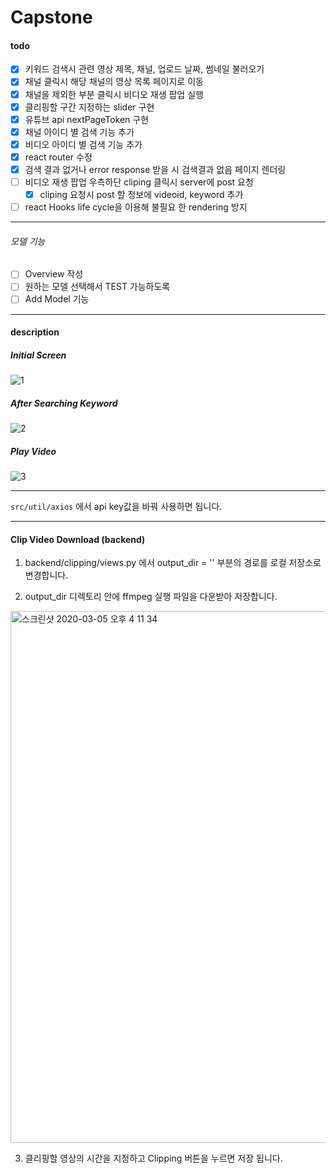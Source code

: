 # Capstone

#### todo

- [x] 키워드 검색시 관련 영상 제목, 채널, 업로드 날짜, 썸네일 불러오기
- [x] 채널 클릭시 해당 채널의 영상 목록 페이지로 이동
- [x] 채널을 제외한 부분 클릭시 비디오 재생 팝업 실행
- [x] 클리핑할 구간 지정하는 slider 구현
- [x] 유튜브 api nextPageToken 구현
- [x] 채널 아이디 별 검색 기능 추가
- [x] 비디오 아이디 별 검색 기능 추가
- [x] react router 수정
- [x] 검색 결과 없거나 error response 받을 시 검색결과 없음 페이지 렌더링
- [ ] 비디오 재생 팝업 우측하단 cliping 클릭시 server에 post 요청
  - [x] cliping 요청시 post 할 정보에 videoid, keyword 추가
- [ ] react Hooks life cycle을 이용해 불필요 한 rendering 방지

* * *
###### 모델 기능
- [ ] Overview 작성
- [ ] 원하는 모델 선택해서 TEST 가능하도록
- [ ] Add Model 기능

---

#### description

##### Initial Screen

![1](https://user-images.githubusercontent.com/35404137/74447544-e4f06780-4ebc-11ea-8e93-1b92aeac49b9.JPG)

##### After Searching Keyword

![2](https://user-images.githubusercontent.com/35404137/74447881-62b47300-4ebd-11ea-8691-84ad54d77965.JPG)

##### Play Video

![3](https://user-images.githubusercontent.com/35404137/74448044-a60ee180-4ebd-11ea-8f1a-529fd79f90ae.JPG)

---

`src/util/axios` 에서 api key값을 바꿔 사용하면 됩니다.

***
#### Clip Video Download (backend)

1. backend/clipping/views.py 에서 output_dir = '' 부분의 경로를 로컬 저장소로 변경합니다.
  
2. output_dir 디렉토리 안에 ffmpeg 실행 파일을 다운받아 저장합니다.
<div>
  <img width="851" alt="스크린샷 2020-03-05 오후 4 11 34" src="https://user-images.githubusercontent.com/46099115/75957142-bafaf580-5efc-11ea-871b-38c1ee6a2312.png">
<div/>

3. 클리핑할 영상의 시간을 지정하고 Clipping 버튼을 누르면 저장 됩니다.
